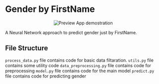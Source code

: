 # Gender by FirstName
<p align="center">
  <img src="https://user-images.githubusercontent.com/34741145/55669839-f549b600-5899-11e9-89c0-6151844e77ae.gif" alt="Preview App demostration" />
</p>

A Neural Network approach to predict gender just by FirstName.

## File Structure
`process_data.py` file contains code for basic data filtaration. 
`utils.py` file contains some utility code
`data_preprocessing.py` file contains code for preprocessing
`model.py` file contains code for the main model
`predict.py` file contains code for predicting gender
